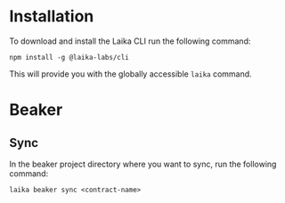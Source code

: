 # Installation

To download and install the Laika CLI run the following command:

```
npm install -g @laika-labs/cli
```

This will provide you with the globally accessible `laika` command.

# Beaker

## Sync

In the beaker project directory where you want to sync, run the following command:

```
laika beaker sync <contract-name>
```
